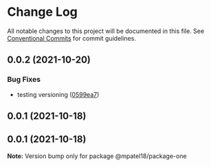 # Change Log

All notable changes to this project will be documented in this file.
See [Conventional Commits](https://conventionalcommits.org) for commit guidelines.

## 0.0.2 (2021-10-20)


### Bug Fixes

* testing versioning ([0599ea7](https://github.com/mpatel18/lerna-basic/commit/0599ea790a0fb66195ad80b45cbb3c58deab4c22))



## 0.0.1 (2021-10-18)





## 0.0.1 (2021-10-18)

**Note:** Version bump only for package @mpatel18/package-one
